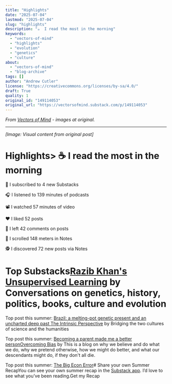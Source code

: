```yaml
---
title: "Highlights"
date: "2025-07-04"
lastmod: "2025-07-04"
slug: "highlights"
description: "☕  I read the most in the morning"
keywords:
  - "vectors-of-mind"
  - "highlights"
  - "evolution"
  - "genetics"
  - "culture"
about:
  - "vectors-of-mind"
  - "blog-archive"
tags: []
author: "Andrew Cutler"
license: "https://creativecommons.org/licenses/by-sa/4.0/"
draft: True
quality: 1
original_id: "149114053"
original_url: "https://vectorsofmind.substack.com/p/149114053"
---
```

*From [Vectors of Mind](https://vectorsofmind.substack.com/p/149114053) - images at original.*

---

*[Image: Visual content from original post]*

# Highlights> ☕  I read the most in the morning

💌 I subscribed to 4 new Substacks

🎧 I listened to 139 minutes of podcasts

📽️ I watched 57 minutes of video

❤️ I liked 52 posts

💬 I left 42 comments on posts

📜 I scrolled 148 meters in Notes

🕵️ I discovered 72 new posts via Notes

# Top Substacks[Razib Khan's Unsupervised Learning](https://www.razibkhan.com) by Conversations on genetics, history, politics, books, culture and evolution

Top post this summer: [Brazil: a melting-pot genetic present and an uncharted deep past ](https://www.razibkhan.com/p/brazil-a-melting-pot-genetic-present)[The Intrinsic Perspective](https://www.theintrinsicperspective.com) by Bridging the two cultures of science and the humanities

Top post this summer: [Becoming a parent made me a better person](https://www.theintrinsicperspective.com/p/becoming-a-parent-made-me-a-better)[Overcoming Bias](https://www.overcomingbias.com) by This is a blog on why we believe and do what we do, why we pretend otherwise, how we might do better, and what our descendants might do, if they don't all die.

Top post this summer: [The Big Econ Error](https://www.overcomingbias.com/p/the-big-econ-error)# Share your own Summer RecapYou can see your own summer recap in the [Substack app](https://substack.com/app/app-store-redirect). I’d love to see what you’ve been reading.Get my Recap